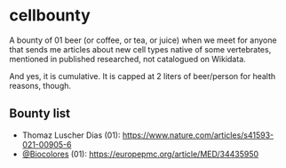 # cellbounty
A bounty of 01 beer (or coffee, or tea, or juice) when we meet for anyone that sends me articles about new cell types native of some vertebrates, mentioned in published researched, not catalogued on Wikidata. 

And yes, it is cumulative. It is capped at 2 liters of beer/person for health reasons, though.

## Bounty list

- Thomaz Luscher Dias (01): <https://www.nature.com/articles/s41593-021-00905-6>
- [@Biocolores](https://twitter.com/Biocolores) (01): <https://europepmc.org/article/MED/34435950>
